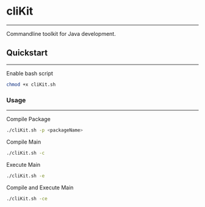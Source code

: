 # cliKit
---
Commandline toolkit for Java development.

## Quickstart
---
Enable bash script
```bash
chmod +x cliKit.sh
```

### Usage
---
Compile Package
```bash
./cliKit.sh -p <packageName>
```
Compile Main
```bash
./cliKit.sh -c
```
Execute Main
```bash
./cliKit.sh -e
```
Compile and Execute Main
```bash
./cliKit.sh -ce
```
